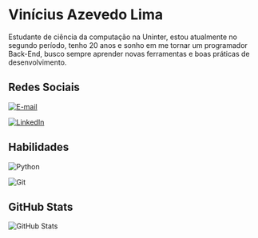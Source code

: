 # Vinícius Azevedo Lima
Estudante de ciência da computação na Uninter, estou atualmente no segundo período, tenho 20 anos e sonho em me tornar um programador Back-End, busco sempre aprender novas ferramentas e boas práticas de desenvolvimento.

## Redes Sociais
[![E-mail](https://img.shields.io/badge/-Email-000?style=for-the-badge&logo=microsoft-outlook&logoColor=007BFF)](mailto:viniciuslima01333@gmail.com)

[![LinkedIn](https://img.shields.io/badge/LinkedIn-0077B5?style=for-the-badge&logo=linkedin&logoColor=white)](https://www.linkedin.com/in/vin%C3%ADcius-azevedo-lima-221471347/)


## Habilidades

![Python](https://img.shields.io/badge/python-3670A0?style=for-the-badge&logo=python&logoColor=ffdd54)

![Git](https://img.shields.io/badge/GIT-E44C30?style=for-the-badge&logo=git&logoColor=white)

## GitHub Stats

![GitHub Stats](https://github-readme-stats.vercel.app/api?username=ViniciusLima147l&theme=transparent&bg_color=000&border_color=30A3DC&show_icons=true&icon_color=30A3DC&title_color=E94D5F&text_color=FFF)

